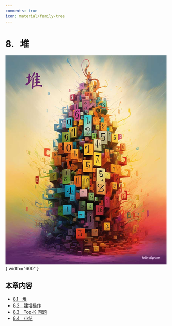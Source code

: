 ```yaml
---
comments: true
icon: material/family-tree
---
```


# 8. &nbsp; 堆

<div class="center-table" markdown>

![堆](../assets/covers/chapter_heap.jpg){ width="600" }

</div>

## 本章内容

- [8.1 &nbsp; 堆](https://www.hello-algo.com/chapter_heap/heap/)
- [8.2 &nbsp; 建堆操作](https://www.hello-algo.com/chapter_heap/build_heap/)
- [8.3 &nbsp; Top-K 问题](https://www.hello-algo.com/chapter_heap/top_k/)
- [8.4 &nbsp; 小结](https://www.hello-algo.com/chapter_heap/summary/)
